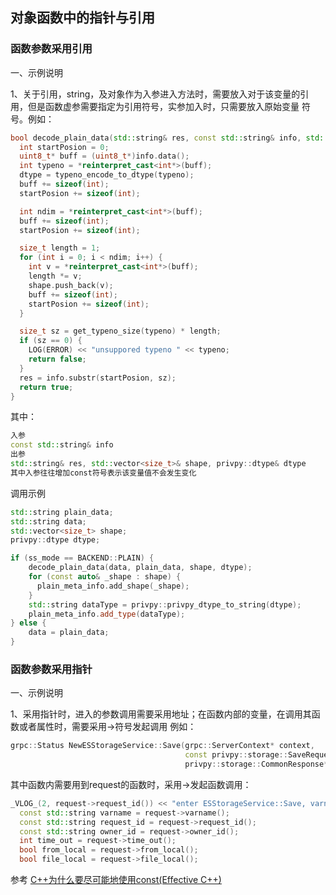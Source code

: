 
## 对象函数中的指针与引用

### 函数参数采用引用

一、示例说明

1、关于引用，string，及对象作为入参进入方法时，需要放入对于该变量的引用，但是函数虚参需要指定为引用符号，实参加入时，只需要放入原始变量
符号。例如：
```cpp
bool decode_plain_data(std::string& res, const std::string& info, std::vector<size_t>& shape, privpy::dtype& dtype) {
  int startPosion = 0;
  uint8_t* buff = (uint8_t*)info.data();
  int typeno = *reinterpret_cast<int*>(buff);
  dtype = typeno_encode_to_dtype(typeno);
  buff += sizeof(int);
  startPosion += sizeof(int);

  int ndim = *reinterpret_cast<int*>(buff);
  buff += sizeof(int);
  startPosion += sizeof(int);

  size_t length = 1;
  for (int i = 0; i < ndim; i++) {
    int v = *reinterpret_cast<int*>(buff);
    length *= v;
    shape.push_back(v);
    buff += sizeof(int);
    startPosion += sizeof(int);
  }

  size_t sz = get_typeno_size(typeno) * length;
  if (sz == 0) {
    LOG(ERROR) << "unsuppored typeno " << typeno;
    return false;
  }
  res = info.substr(startPosion, sz);
  return true;
}
```
其中：
```cpp
入参
const std::string& info
出参
std::string& res, std::vector<size_t>& shape, privpy::dtype& dtype
其中入参往往增加const符号表示该变量值不会发生变化
```
调用示例
```cpp
std::string plain_data;
std::string data;
std::vector<size_t> shape;
privpy::dtype dtype;

if (ss_mode == BACKEND::PLAIN) {
    decode_plain_data(data, plain_data, shape, dtype);
    for (const auto& _shape : shape) {
      plain_meta_info.add_shape(_shape);
    }
    std::string dataType = privpy::privpy_dtype_to_string(dtype);
    plain_meta_info.add_type(dataType);
} else {
    data = plain_data;
}

```

### 函数参数采用指针


一、示例说明

1、采用指针时，进入的参数调用需要采用地址；在函数内部的变量，在调用其函数或者属性时，需要采用->符号发起调用
例如：
```cpp
grpc::Status NewESStorageService::Save(grpc::ServerContext* context,
                                       const privpy::storage::SaveRequest* request,
                                       privpy::storage::CommonResponse* response)
```
其中函数内需要用到request的函数时，采用->发起函数调用：
```cpp
_VLOG_(2, request->request_id()) << "enter ESStorageService::Save, varname: " << request->varname();
  const std::string varname = request->varname();
  const std::string request_id = request->request_id();
  const std::string owner_id = request->owner_id();
  int time_out = request->time_out();
  bool from_local = request->from_local();
  bool file_local = request->file_local();
```


参考
[C++为什么要尽可能地使用const(Effective C++)](https://blog.csdn.net/Bubbler_726/article/details/106338666)
